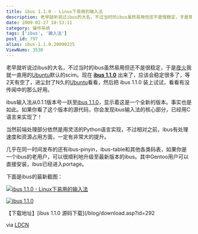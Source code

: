 ```yaml
---
title: ibus 1.1.0 - Linux下易用的输入法
description: 老早就听说过ibus的大名，不过当时的ibus虽然易用但还不是很稳定，于是夜火我就一直用的Ubuntu默认的scim。现在ibus1.1.0出来了，应该会稳定很多了，等2天有空了，进尘封了N久的Ubuntu看看，然后把ibus1.1.0装上试试，看看有没传闻中的那么好用。ibus输入法从0.1.1版本号一跃至ibus1.1.0，显示着这是一个全新的版本。事实也是如此。如果你看了这个版本的源代码，你会发现ibus输入法的核心部分，已经用C语言来实现了！
date: 2009-02-27 10:53:11
category: 操作系统
tags: ['ibus', '输入法']
post_id: 797
alias: ibus-1.1.0.20090225
ViewNums: 3530
---
```


老早就听说过ibus的大名，不过当时的ibus虽然易用但还不是很稳定，于是[夜火](http://www.15897.com)我就一直用的[Ubuntu](/tags/Ubuntu)默认的scim。现在 **[ibus 1.1.0](/blog/ibus-11020090225)** 出来了，应该会稳定很多了，等2天有空了，进尘封了N久的[Ubuntu](/blog/ubuntu-804-lts-beta-download)看看，然后把 ibus 1.1.0 装上试试，看看有没传闻中的那么好用。

ibus输入法从0.1.1版本号一跃至[ibus 1.1.0](/blog/ibus-11020090225)，显示着这是一个全新的版本。事实也是如此。如果你看了这个版本的源代码，你会发现ibus输入法的核心部分，已经用C语言来实现了！

当然前端处理部分依然是用灵活的Python语言实现，不过相对之前，ibus有处理速度和资源占用方面，一定有非常大的提升。

几乎在同一时间发布的还有ibus-pinyin，ibus-table和其他各类码表，如果你是一个ibus的老用户，可以很顺利地升级至最新版本的ibus。其中Gentoo用户可以直接安装，ibus已经进入portage。

下面是ibus的最新截图：

[![ibus 1.1.0 - Linux下易用的输入法](http://linuxdesktop.cn/wp-content/uploads/2009/02/ibus-110-at-leafpad.png)](/blog/ibus-11020090225)

[![ibus 1.1.0](http://linuxdesktop.cn/wp-content/uploads/2009/02/ibus-110-about.png)](/blog/ibus-11020090225)

【下载地址】[ibus 1.1.0 源码下载](/blog/download.asp?id=292

via [LDCN](http://LinuxDesktop.cn)

